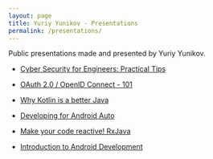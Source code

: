 ```yaml
---
layout: page
title: Yuriy Yunikov - Presentations
permalink: /presentations/
---
```

<p>Public presentations made and presented by Yuriy Yunikov.<br />
</p>

* <a href="https://docs.google.com/presentation/d/e/2PACX-1vR0aCfvMVOueyvBPYj4Yi23AXYt1PzdiicAvOnGUHTIIqusupL9iogu6Zk9-sDlAp3-CBRwDocQRd1M/embed?start=false&loop=false&delayms=3000" target="_blank">
    Cyber Security for Engineers: Practical Tips
</a>

* <a href="https://docs.google.com/presentation/d/e/2PACX-1vRvex2nL8qr-zgJFffpXcSQ2dDPAu8PJKyHkOOUF-dag-uLXcS2LYYnlc2YLGMw6zsR0aqpFnB7skhh/embed?start=false&loop=false&delayms=3000" target="_blank">
    OAuth 2.0 / OpenID Connect - 101
</a>

* <a href="https://docs.google.com/presentation/d/1YFmhh7l45AdcPMavCyVm6QA_JVeo60hnXfPj7yJeMZM/embed?start=false&loop=false&delayms=3000" target="_blank">
    Why Kotlin is a better Java
</a>

* <a href="https://docs.google.com/presentation/d/1G2VB_2BFuX-8dNFIwiTmoRfpNddXYyZILhRZARDtuC8/embed?start=false&loop=false&delayms=3000" target="_blank">
    Developing for Android Auto
</a>

* <a href="https://docs.google.com/presentation/d/13OpgbMbagGdVBEtPYervSvMybc15QJcEv7Q4AYK2umc/embed?start=false&loop=false&delayms=3000" target="_blank">
    Make your code reactive! RxJava
</a>

* <a href="https://docs.google.com/presentation/d/1ppqDYupWzhecq-MLxKXEKM-iw4RdMeo1OVrHzhbbi3g/embed?start=false&loop=false&delayms=3000" target="_blank">
    Introduction to Android Development
</a>
